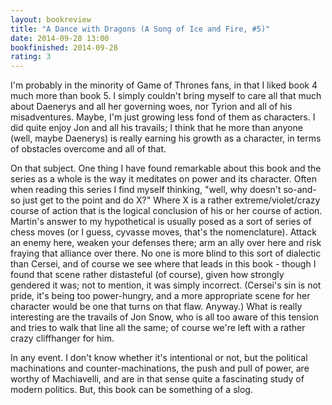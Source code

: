 ```yaml
---
layout: bookreview
title: "A Dance with Dragons (A Song of Ice and Fire, #5)"
date: 2014-09-28 13:00
bookfinished: 2014-09-28
rating: 3
---
```


I'm probably in the minority of Game of Thrones fans, in that I liked book 4 much more than book 5.  I simply couldn't bring myself to care all that much about Daenerys and all her governing woes, nor Tyrion and all of his misadventures.  Maybe, I'm just growing less fond of them as characters.  I did quite enjoy Jon and all his travails; I think that he more than anyone (well, maybe Daenerys) is really earning his growth as a character, in terms of obstacles overcome and all of that.



On that subject.  One thing I have found remarkable about this book and the series as a whole is the way it meditates on power and its character.  Often when reading this series I find myself thinking, "well, why doesn't so-and-so just get to the point and do X?" Where X is a rather extreme/violet/crazy course of action that is the logical conclusion of his or her course of action.  Martin's answer to my hypothetical is usually posed as a sort of series of chess moves (or I guess, cyvasse moves, that's the nomenclature).  Attack an enemy here, weaken your defenses there; arm an ally over here and risk fraying that alliance over there.  No one is more blind to this sort of dialectic than Cersei, and of course we see where that leads in this book - though I found that scene rather distasteful (of course), given how strongly gendered it was; not to mention, it was simply incorrect.  (Cersei's sin is not pride, it's being too power-hungry, and a more appropriate scene for her character would be one that turns on that flaw.  Anyway.)  What is really interesting are the travails of Jon Snow, who is all too aware of this tension and tries to walk that line all the same; of course we're left with a rather crazy cliffhanger for him.



In any event.  I don't know whether it's intentional or not, but the political machinations and counter-machinations, the push and pull of power, are worthy of Machiavelli, and are in that sense quite a fascinating study of modern politics.  But, this book can be something of a slog.